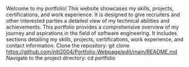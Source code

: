Welcome to my portfolio! This website showcases my skills, projects, certifications, and work experience. It is designed to give recruiters and other interested parties a detailed view of my technical abilities and achievements.
This portfolio provides a comprehensive overview of my journey and aspirations in the field of software engineering. It includes sections detailing my skills, projects, certifications, work experience, and contact information.
Clone the repository:
git clone https://github.com/niti2004/Portfolio-Webpage/edit/main/README.md
Navigate to the project directory:
cd portfolio


